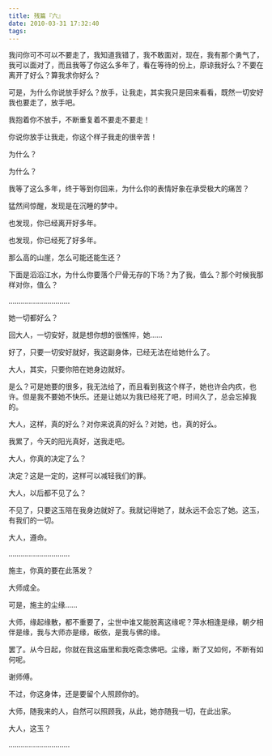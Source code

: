```yaml
---
title: 残篇『六』
date: 2010-03-31 17:32:40
tags:
---
```


我问你可不可以不要走了，我知道我错了，我不敢面对，现在，我有那个勇气了，我可以面对了，而且我等了你这么多年了，看在等待的份上，原谅我好么？不要在离开了好么？算我求你好么？

可是，为什么你说放手好么？放手，让我走，其实我只是回来看看，既然一切安好我也要走了，放手吧。

我抱着你不放手，不断重复着不要走不要走！

你说你放手让我走，你这个样子我走的很辛苦！

为什么？

为什么？

我等了这么多年，终于等到你回来，为什么你的表情好象在承受极大的痛苦？

猛然间惊醒，发现是在沉睡的梦中。

也发现，你已经离开好多年。

也发现，你已经死了好多年。

那么高的山崖，怎么可能还能生还？

下面是滔滔江水，为什么你要落个尸骨无存的下场？为了我，值么？那个时候我那样对你，值么？

…………………………

她一切都好么？

回大人，一切安好，就是想你想的很憔悴，她……

好了，只要一切安好就好，我这副身体，已经无法在给她什么了。

大人，其实，只要你陪在她身边就好。

是么？可是她要的很多，我无法给了，而且看到我这个样子，她也许会内疚，也许。但是我不要她不快乐。还是让她以为我已经死了吧，时间久了，总会忘掉我的。

大人，这样，真的好么？对你来说真的好么？对她，也，真的好么。

我累了，今天的阳光真好，送我走吧。

大人，你真的决定了么？

决定？这是一定的，这样可以减轻我们的罪。

大人，以后都不见了么？

不见了，只要这玉陪在我身边就好了。我就记得她了，就永远不会忘了她。这玉，有我们的一切。

大人，遵命。

…………………………

施主，你真的要在此落发？

大师成全。

可是，施主的尘缘……

大师，缘起缘散，都不重要了，尘世中谁又能脱离这缘呢？萍水相逢是缘，朝夕相伴是缘，我与大师亦是缘，皈依，是我与佛的缘。

罢了。从今日起，你就在我这庙里和我吃斋念佛吧。尘缘，断了又如何，不断有如何呢。

谢师傅。

不过，你这身体，还是要留个人照顾你的。

大师，随我来的人，自然可以照顾我，从此，她亦随我一切，在此出家。

大人，这玉？

…………………………